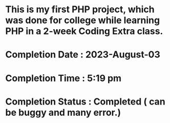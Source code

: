 # This is my first PHP project, which was done for college while learning PHP in a 2-week Coding Extra class.

# Completion Date : 2023-August-03 
# Completion Time : 5:19 pm 
# Completion Status : Completed ( can be buggy and many error.)